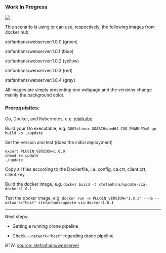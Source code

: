 ### Work In Progress

<a href="https://asciinema.org/a/8C4FwMI74WkbPNaIeo4MUZHgi" target="_blank"><img src="https://asciinema.org/a/8C4FwMI74WkbPNaIeo4MUZHgi.png" /></a>

This scenario is using or can use, respectively, the following images from docker hub:

stefanhans/webserver:1.0.0 (green)

stefanhans/webserver:1.0.1 (blue)

stefanhans/webserver:1.0.2 (yellow)

stefanhans/webserver:1.0.3 (red)

stefanhans/webserver:1.0.4 (gray)

All images are simply presenting one webpage and the versions change mainly the background color.

### Prerequisites:

Go, Docker, and Kubernetes, e.g. [minikube](https://github.com/kubernetes/minikube)

Build your Go executable, e.g. `GOOS=linux GOARCH=amd64 CGO_ENABLED=0 go build -o ./update`

Set the version and test (does the initial deployment)

    export PLUGIN_VERSION=1.0.0
    chmod +x update
    ./update

Copy all files according to the Dockerfile, i.e. config, ca.crt, client.crt, client.key

Build the docker image, e.g. `docker build -t stefanhans/update-via-docker:1.0.1 .`

Test the docker image, e.g. `docker run -e PLUGIN_VERSION="1.0.1" --rm --network="host" stefanhans/update-via-docker:1.0.1`

---

Next steps:

- Getting a running drone pipeline

- Check `--network="host"` regarding drone pipeline


BTW: [source: stefanhans/webserver](https://github.com/stefanhans/Go4k8s/tree/master/Showcase/Images/test-webserver)
